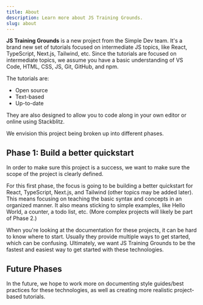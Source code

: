 ```yaml
---
title: About
description: Learn more about JS Training Grounds.
slug: about
---
```


**JS Training Grounds** is a new project from the Simple Dev team. It's a brand new set of tutorials focused on intermediate JS topics, like React, TypeScript, Next.js, Tailwind, etc. Since the tutorials are focused on intermediate topics, we assume you have a basic understanding of VS Code, HTML, CSS, JS, Git, GitHub, and npm.

The tutorials are:

- Open source
- Text-based
- Up-to-date

They are also designed to allow you to code along in your own editor or online using Stackblitz.

We envision this project being broken up into different phases.

## Phase 1: Build a better quickstart

In order to make sure this project is a success, we want to make sure the scope of the project is clearly defined.

For this first phase, the focus is going to be building a better quickstart for React, TypeScript, Next.js, and Tailwind (other topics may be added later). This means focusing on teaching the basic syntax and concepts in an organized manner. It also means sticking to simple examples, like Hello World, a counter, a todo list, etc. (More complex projects will likely be part of Phase 2.)

When you're looking at the documentation for these projects, it can be hard to know where to start. Usually they provide multiple ways to get started, which can be confusing. Ultimately, we want JS Training Grounds to be the fastest and easiest way to get started with these technologies.

## Future Phases

In the future, we hope to work more on documenting style guides/best practices for these technologies, as well as creating more realistic project-based tutorials.
